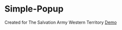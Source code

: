 # Simple-Popup
Created for The Salvation Army Western Territory 
<a href="http://somedayicarus.github.io/Simple-Popup/">Demo</a>
